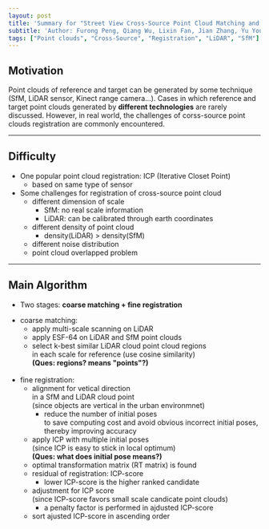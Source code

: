 ```yaml
---
layout: post
title: 'Summary for "Street View Cross-Source Point Cloud Matching and Registration"'
subtitle: 'Author: Furong Peng, Qiang Wu, Lixin Fan, Jian Zhang, Yu You, JianFeng Lu, Jing-Yu Yang'
tags: ["Point clouds", "Cross-Source", "Registration", "LiDAR", "SfM"]
---
```


## Motivation <br>
Point clouds of reference and target can be generated by some technique (SfM, LiDAR sensor, Kinect range camera...). Cases in which reference and target point clouds generated by **different technologies** are rarely discussed. However, in real world, the challenges of corss-source point clouds registration are commonly encountered. 

---

## Difficulty
* One popular point cloud registration: ICP (Iterative Closet Point)
  - based on same type of sensor
* Some challenges for registration of cross-source point cloud <br>
  - different dimension of scale <br>
     - SfM: no real scale information <br>
     - LiDAR: can be calibrated through earth coordinates <br>
  - different density of point cloud <br>
     - density(LiDAR) > density(SfM) <br> 
  - different noise distribution <br>
  - point cloud overlapped problem <br>
 
---

## Main Algorithm
* Two stages: **coarse matching + fine registration** <br>
 - coarse matching: <br>
   - apply multi-scale scanning on LiDAR <br>
   - apply ESF-64 on LiDAR and SfM point clouds <br>
   - select k-best similar LiDAR cloud point cloud regions <br>
     in each scale for reference (use cosine similarity) <br> 
     **(Ques: regions? means "points"?)** <br> <br>
 - fine registration: <br>
   - alignment for vetical direction <br>
     in a SfM and LiDAR cloud point <br>
     (since objects are vertical in the urban environmnet) <br>
      - reduce the number of initial poses <br>
         to save computing cost and avoid obvious incorrect initial poses, <br>
         thereby improving accuracy <br>
   - apply ICP with multiple initial poses <br>
     (since ICP is easy to stick in local optimum) <br>
     **(Ques: what does initial pose means?)** <br>
   - optimal transformation matrix (RT matrix) is found <br>
   - residual of registration: ICP-score <br>
      - lower ICP-score is the higher ranked candidate <br>
   - adjustment for ICP score <br>
     (since ICP-score favors small scale candicate point clouds) <br>
      - a penalty factor is performed in ajdusted ICP-score <br>
   - sort ajusted ICP-score in ascending order <br>
